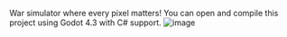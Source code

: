 War simulator where every pixel matters!
You can open and compile this project using Godot 4.3 with C# support.
![image](https://github.com/user-attachments/assets/c1138237-ae6f-43a6-9218-e0ef3b2367a9)

